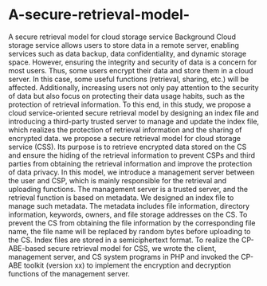 # A-secure-retrieval-model-
A secure retrieval model for cloud storage service
Background
Cloud storage service allows users to store data in a remote server, enabling services such as data backup, data confidentiality, and dynamic storage space. However, ensuring the integrity and security of data is a concern for most users. Thus, some users encrypt their data and store them in a cloud server. In this case, some useful functions (retrieval, sharing, etc.) will be affected. Additionally, increasing users not only pay attention to the security of data but also focus on protecting their data usage habits, such as the protection of retrieval information. To this end, in this study, we propose a cloud service-oriented secure retrieval model by designing an index file and introducing a third-party trusted server to manage and update the index file, which realizes the protection of retrieval information and the sharing of encrypted data.
we propose a secure retrieval model for cloud storage service (CSS). Its purpose is to retrieve encrypted data stored on the CS and ensure the hiding of the retrieval information to prevent CSPs and third parties from obtaining the retrieval information and improve the protection of data privacy. In this model, we introduce a management server between the user and CSP, which is mainly responsible for the retrieval and uploading functions. The management server is a trusted server, and the retrieval function is based on metadata. We designed an index file to manage such metadata. The metadata includes file information, directory information, keywords, owners, and file storage addresses on the CS. To prevent the CS from obtaining the file information by the corresponding file name, the file name will be replaced by random bytes before uploading to the CS. Index files are stored in a semiciphertext format. 
To realize the CP-ABE-based secure retrieval model for CSS, we wrote the client, management server, and CS system programs in PHP and invoked the CP-ABE toolkit (version xx) to implement the encryption and decryption functions of the management server.
